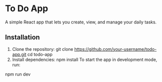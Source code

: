 # To Do App

A simple React app that lets you create, view, and manage your daily tasks.

## Installation

1. Clone the repository:
git clone https://github.com/your-username/todo-app.git
cd todo-app
2. Install dependencies:
npm install
To start the app in development mode, run:

npm run dev